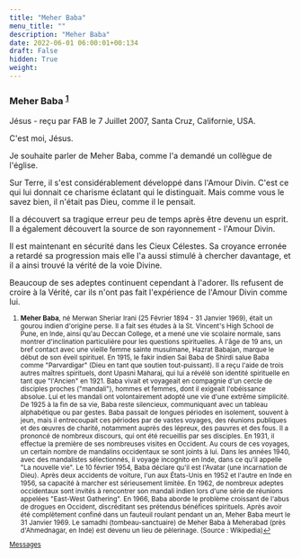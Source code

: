 ```yaml
---
title: "Meher Baba"
menu_title: ""
description: "Meher Baba"
date: 2022-06-01 06:00:01+00:134
draft: False
hidden: True
weight:
---
```

### Meher Baba <sup id="a1">[1](#f1)</sup>

Jésus - reçu par FAB le 7 Juillet 2007, Santa Cruz, Californie, USA.

C'est moi, Jésus.

Je souhaite parler de Meher Baba, comme l'a demandé un collègue de l'église.

Sur Terre, il s'est considérablement développé dans l'Amour Divin. C'est ce qui lui donnait ce charisme éclatant qui le distinguait. Mais comme vous le savez bien, il n'était pas Dieu, comme il le pensait.

Il a découvert sa tragique erreur peu de temps après être devenu un esprit. Il a également découvert la source de son rayonnement - l'Amour Divin.

Il est maintenant en sécurité dans les Cieux Célestes. Sa croyance erronée a retardé sa progression mais elle l'a aussi stimulé à chercher davantage, et il a ainsi trouvé la vérité de la voie Divine.

Beaucoup de ses adeptes continuent cependant à l'adorer. Ils refusent de croire à la Vérité, car ils n'ont pas fait l'expérience de l'Amour Divin comme lui.
<small>

1. <large id="f1"> **Meher Baba**, né Merwan Sheriar Irani (25 Février 1894 - 31 Janvier 1969), était un gourou indien d'origine perse. Il a fait ses études à la St. Vincent's High School de Pune, en Inde, ainsi qu'au Deccan College, et a mené une vie scolaire normale, sans montrer d'inclination particulière pour les questions spirituelles. À l'âge de 19 ans, un bref contact avec une vieille femme sainte musulmane, Hazrat Babajan, marque le début de son éveil spirituel. En 1915, le fakir indien Sai Baba de Shirdi salue Baba comme "Parvardigar" (Dieu en tant que soutien tout-puissant). Il a reçu l'aide de trois autres maîtres spirituels, dont Upasni Maharaj, qui lui a révélé son identité spirituelle en tant que "l'Ancien" en 1921. Baba vivait et voyageait en compagnie d'un cercle de disciples proches ("mandali"), hommes et femmes, dont il exigeait l'obéissance absolue. Lui et les mandali ont volontairement adopté une vie d'une extrême simplicité. De 1925 à la fin de sa vie, Baba reste silencieux, communiquant avec un tableau alphabétique ou par gestes. Baba passait de longues périodes en isolement, souvent à jeun, mais il entrecoupait ces périodes par de vastes voyages, des réunions publiques et des œuvres de charité, notamment auprès des lépreux, des pauvres et des fous. Il a prononcé de nombreux discours, qui ont été recueillis par ses disciples.
En 1931, il effectue la première de ses nombreuses visites en Occident. Au cours de ces voyages, un certain nombre de mandalins occidentaux se sont joints à lui. Dans les années 1940, avec des mandalistes sélectionnés, il voyage incognito en Inde, dans ce qu'il appelle "La nouvelle vie". Le 10 février 1954, Baba déclare qu'il est l'Avatar (une incarnation de Dieu). Après deux accidents de voiture, l'un aux États-Unis en 1952 et l'autre en Inde en 1956, sa capacité à marcher est sérieusement limitée. En 1962, de nombreux adeptes occidentaux sont invités à rencontrer son mandali indien lors d'une série de réunions appelées "East-West Gathering". En 1966, Baba aborde le problème croissant de l'abus de drogues en Occident, discréditant ses prétendus bénéfices spirituels. Après avoir été complètement confiné dans un fauteuil roulant pendant un an, Meher Baba meurt le 31 Janvier 1969. Le samadhi (tombeau-sanctuaire) de Meher Baba à Meherabad (près d'Ahmednagar, en Inde) est devenu un lieu de pèlerinage. (Source : Wikipedia)[↩](#a1)

[Messages](/fr-contemporary-messages/fr-contemporary-messages-by-date-order/fr-contemporary-messages-2007)